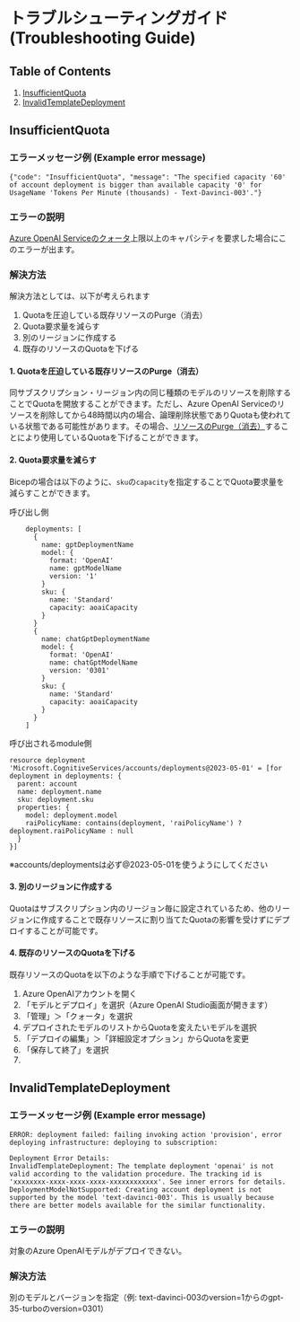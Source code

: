 # トラブルシューティングガイド (Troubleshooting Guide)
## Table of Contents
1. [InsufficientQuota](#InsufficientQuota)
2. [InvalidTemplateDeployment](#InvalidTemplateDeployment)
## InsufficientQuota
### エラーメッセージ例 (Example error message)
```
{"code": "InsufficientQuota", "message": "The specified capacity '60' of account deployment is bigger than available capacity '0' for UsageName 'Tokens Per Minute (thousands) - Text-Davinci-003'."}
```

### エラーの説明
[Azure OpenAI Serviceのクォータ](https://learn.microsoft.com/azure/cognitive-services/openai/how-to/quota)上限以上のキャパシティを要求した場合にこのエラーが出ます。

### 解決方法
解決方法としては、以下が考えられます
1. Quotaを圧迫している既存リソースのPurge（消去）
2. Quota要求量を減らす
3. 別のリージョンに作成する
4. 既存のリソースのQuotaを下げる

#### 1. Quotaを圧迫している既存リソースのPurge（消去）
同サブスクリプション・リージョン内の同じ種類のモデルのリソースを削除することでQuotaを開放することができます。ただし、Azure OpenAI Serviceのリソースを削除してから48時間以内の場合、論理削除状態でありQuotaも使われている状態である可能性があります。その場合、[リソースのPurge（消去）](https://learn.microsoft.com/ja-jp/azure/cognitive-services/manage-resources?tabs=azure-portal#purge-a-deleted-resource)することにより使用しているQuotaを下げることができます。

#### 2. Quota要求量を減らす
Bicepの場合は以下のように、`sku`の`capacity`を指定することでQuota要求量を減らすことができます。

呼び出し側
```Bicep
    deployments: [
      {
        name: gptDeploymentName
        model: {
          format: 'OpenAI'
          name: gptModelName
          version: '1'
        }
        sku: {
          name: 'Standard'
          capacity: aoaiCapacity
        }
      }
      {
        name: chatGptDeploymentName
        model: {
          format: 'OpenAI'
          name: chatGptModelName
          version: '0301'
        }
        sku: {
          name: 'Standard'
          capacity: aoaiCapacity
        }
      }
    ]
```

呼び出されるmodule側
```Bicep
resource deployment 'Microsoft.CognitiveServices/accounts/deployments@2023-05-01' = [for deployment in deployments: {
  parent: account
  name: deployment.name
  sku: deployment.sku
  properties: {
    model: deployment.model
    raiPolicyName: contains(deployment, 'raiPolicyName') ? deployment.raiPolicyName : null
  }
}]
```
※accounts/deploymentsは必ず@2023-05-01を使うようにしてください

#### 3. 別のリージョンに作成する
Quotaはサブスクリプション内のリージョン毎に設定されているため、他のリージョンに作成することで既存リソースに割り当てたQuotaの影響を受けずにデプロイすることが可能です。

#### 4. 既存のリソースのQuotaを下げる
既存リソースのQuotaを以下のような手順で下げることが可能です。
1. Azure OpenAIアカウントを開く
2. 「モデルとデプロイ」を選択（Azure OpenAI Studio画面が開きます）
3. 「管理」＞「クォータ」を選択
4. デプロイされたモデルのリストからQuotaを変えたいモデルを選択
5. 「デプロイの編集」＞「詳細設定オプション」からQuotaを変更
6. 「保存して終了」を選択
7. 
## InvalidTemplateDeployment
### エラーメッセージ例 (Example error message)
```
ERROR: deployment failed: failing invoking action 'provision', error deploying infrastructure: deploying to subscription:

Deployment Error Details:
InvalidTemplateDeployment: The template deployment 'openai' is not valid according to the validation procedure. The tracking id is 'xxxxxxxx-xxxx-xxxx-xxxx-xxxxxxxxxxxx'. See inner errors for details.
DeploymentModelNotSupported: Creating account deployment is not supported by the model 'text-davinci-003'. This is usually because there are better models available for the similar functionality.
```
### エラーの説明
対象のAzure OpenAIモデルがデプロイできない。

### 解決方法
別のモデルとバージョンを指定（例: text-davinci-003のversion=1からのgpt-35-turboのversion=0301）
